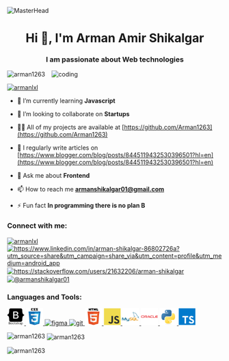 ![MasterHead](https://miro.medium.com/v2/resize:fit:1358/1*-ntL3Dsvc-dJ5cLGRtSuEw.gif)
<h1 align="center">Hi 👋, I'm Arman Amir Shikalgar</h1>
<h3 align="center">I am passionate about Web technologies</h3>
<img align="right" alt="coding" width="400" src="https://i.pinimg.com/originals/f1/e7/34/f1e734f9cade86fe737a9aa404ad5677.gif">


<p align="left"> <img src="https://komarev.com/ghpvc/?username=arman1263&label=Profile%20views&color=0e75b6&style=flat" alt="arman1263" /> </p>

<p align="left"> <a href="https://twitter.com/armanlxl" target="blank"><img src="https://img.shields.io/twitter/follow/armanlxl?logo=twitter&style=for-the-badge" alt="armanlxl" /></a> </p>

- 🌱 I’m currently learning **Javascript**

- 👯 I’m looking to collaborate on **Startups**

- 👨‍💻 All of my projects are available at [https://github.com/Arman1263](https://github.com/Arman1263)

- 📝 I regularly write articles on [https://www.blogger.com/blog/posts/8445119432530396501?hl=en](https://www.blogger.com/blog/posts/8445119432530396501?hl=en)

- 💬 Ask me about **Frontend**

- 📫 How to reach me **armanshikalgar01@gmail.com**

- ⚡ Fun fact **In programming there is no plan B**

<h3 align="left">Connect with me:</h3>
<p align="left">
<a href="https://twitter.com/armanlxl" target="blank"><img align="center" src="https://raw.githubusercontent.com/rahuldkjain/github-profile-readme-generator/master/src/images/icons/Social/twitter.svg" alt="armanlxl" height="30" width="40" /></a>
<a href="https://linkedin.com/in/https://www.linkedin.com/in/arman-shikalgar-86802726a?utm_source=share&utm_campaign=share_via&utm_content=profile&utm_medium=android_app" target="blank"><img align="center" src="https://raw.githubusercontent.com/rahuldkjain/github-profile-readme-generator/master/src/images/icons/Social/linked-in-alt.svg" alt="https://www.linkedin.com/in/arman-shikalgar-86802726a?utm_source=share&utm_campaign=share_via&utm_content=profile&utm_medium=android_app" height="30" width="40" /></a>
<a href="https://stackoverflow.com/users/https://stackoverflow.com/users/21632206/arman-shikalgar" target="blank"><img align="center" src="https://raw.githubusercontent.com/rahuldkjain/github-profile-readme-generator/master/src/images/icons/Social/stack-overflow.svg" alt="https://stackoverflow.com/users/21632206/arman-shikalgar" height="30" width="40" /></a>
<a href="https://www.hackerrank.com/@armanshikalgar01" target="blank"><img align="center" src="https://raw.githubusercontent.com/rahuldkjain/github-profile-readme-generator/master/src/images/icons/Social/hackerrank.svg" alt="@armanshikalgar01" height="30" width="40" /></a>
</p>

<h3 align="left">Languages and Tools:</h3>
<p align="left"> <a href="https://getbootstrap.com" target="_blank" rel="noreferrer"> <img src="https://raw.githubusercontent.com/devicons/devicon/master/icons/bootstrap/bootstrap-plain-wordmark.svg" alt="bootstrap" width="40" height="40"/> </a> <a href="https://www.w3schools.com/css/" target="_blank" rel="noreferrer"> <img src="https://raw.githubusercontent.com/devicons/devicon/master/icons/css3/css3-original-wordmark.svg" alt="css3" width="40" height="40"/> </a> <a href="https://www.figma.com/" target="_blank" rel="noreferrer"> <img src="https://www.vectorlogo.zone/logos/figma/figma-icon.svg" alt="figma" width="40" height="40"/> </a> <a href="https://git-scm.com/" target="_blank" rel="noreferrer"> <img src="https://www.vectorlogo.zone/logos/git-scm/git-scm-icon.svg" alt="git" width="40" height="40"/> </a> <a href="https://www.w3.org/html/" target="_blank" rel="noreferrer"> <img src="https://raw.githubusercontent.com/devicons/devicon/master/icons/html5/html5-original-wordmark.svg" alt="html5" width="40" height="40"/> </a> <a href="https://developer.mozilla.org/en-US/docs/Web/JavaScript" target="_blank" rel="noreferrer"> <img src="https://raw.githubusercontent.com/devicons/devicon/master/icons/javascript/javascript-original.svg" alt="javascript" width="40" height="40"/> </a> <a href="https://www.mysql.com/" target="_blank" rel="noreferrer"> <img src="https://raw.githubusercontent.com/devicons/devicon/master/icons/mysql/mysql-original-wordmark.svg" alt="mysql" width="40" height="40"/> </a> <a href="https://www.oracle.com/" target="_blank" rel="noreferrer"> <img src="https://raw.githubusercontent.com/devicons/devicon/master/icons/oracle/oracle-original.svg" alt="oracle" width="40" height="40"/> </a> <a href="https://www.python.org" target="_blank" rel="noreferrer"> <img src="https://raw.githubusercontent.com/devicons/devicon/master/icons/python/python-original.svg" alt="python" width="40" height="40"/> </a> <a href="https://www.typescriptlang.org/" target="_blank" rel="noreferrer"> <img src="https://raw.githubusercontent.com/devicons/devicon/master/icons/typescript/typescript-original.svg" alt="typescript" width="40" height="40"/> </a> </p>

<p><img align="left" src="https://github-readme-stats.vercel.app/api/top-langs?username=arman1263&show_icons=true&locale=en&layout=compact" alt="arman1263" /></p>

<p>&nbsp;<img align="center" src="https://github-readme-stats.vercel.app/api?username=arman1263&show_icons=true&locale=en" alt="arman1263" /></p>

<p><img align="center" src="https://github-readme-streak-stats.herokuapp.com/?user=arman1263&" alt="arman1263" /></p>

